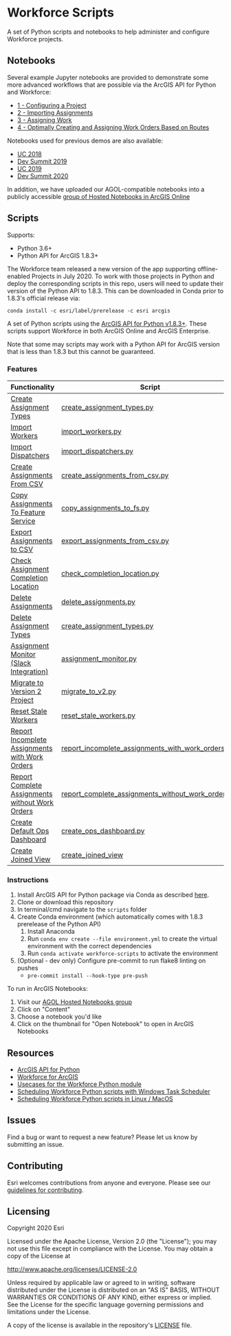 # Workforce Scripts
A set of Python scripts and notebooks to help administer and configure Workforce projects.

## Notebooks

Several example Jupyter notebooks are provided to demonstrate some more advanced workflows that are possible via the ArcGIS API for Python and Workforce:
- [1 - Configuring a Project](notebooks/examples/1%20-%20Configuring%20a%20Project.ipynb)
- [2 - Importing Assignments](notebooks/examples/2%20-%20Importing%20Assignments.ipynb)
- [3 - Assigning Work](notebooks/examples/3%20-%20Assigning%20Work.ipynb)
- [4 - Optimally Creating and Assigning Work Orders Based on Routes](notebooks/examples/4%20-%20Optimally%20Creating%20and%20Assigning%20Work%20Orders%20Based%20on%20Routes.ipynb)

Notebooks used for previous demos are also available:
- [UC 2018](notebooks/UC_2018)
- [Dev Summit 2019](notebooks/dev_summit_2019)
- [UC 2019](notebooks/UC_2019)
- [Dev Summit 2020](notebooks/dev_summit_2020)

In addition, we have uploaded our AGOL-compatible notebooks into a publicly accessible [group of Hosted Notebooks in ArcGIS Online](https://arcgis.com/home/group.html?id=c1695c0c2f9945a8a7fee7dd106c74ae)

## Scripts

Supports:
- Python 3.6+
- Python API for ArcGIS 1.8.3+

The Workforce team released a new version of the app supporting offline-enabled Projects in July 2020. To work with
those projects in Python and deploy the corresponding scripts in this repo, users will need to update their version
of the Python API to 1.8.3. This can be downloaded in Conda prior to 1.8.3's official release via:

`conda install -c esri/label/prerelease -c esri arcgis`

A set of Python scripts using the [ArcGIS API for Python v1.8.3+](https://developers.arcgis.com/python/).
These scripts support Workforce in both ArcGIS Online and ArcGIS Enterprise.

Note that some may scripts may work with a Python API for ArcGIS version that is less than 1.8.3 but this cannot 
be guaranteed.

### Features

| Functionality                                                        | Script                                                                            
|----------------------------------------------------------------------|----------------------------------------------------------------------------------------|
| [Create Assignment Types ](markdown/create_assignment_types.md)               | [create_assignment_types.py](scripts/create_assignment_types.py)              |
| [Import Workers](markdown/import_workers.md)                                  | [import_workers.py](scripts/import_workers.py)                       |
| [Import Dispatchers](markdown/import_dispatchers.md)                          | [import_dispatchers.py](scripts/import_dispatchers.py)
| [Create Assignments From CSV](markdown/create_assignments_from_csv_readme.md) | [create_assignments_from_csv.py](scripts/create_assignments_from_csv.py)          |
| [Copy Assignments To Feature Service](markdown/copy_assignments_to_fs_readme.md) | [copy_assignments_to_fs.py](scripts/copy_assignments_to_fs.py)                  |
| [Export Assignments to CSV](markdown/export_assignments_to_csv_readme.md)     | [export_assignments_from_csv.py](scripts/export_assignments_from_csv.py)          |
| [Check Assignment Completion Location](markdown/check_completion_location.md)         | [check_completion_location.py](scripts/check_completion_location.py)            |
| [Delete Assignments](markdown/delete_assignments_readme.md)                   | [delete_assignments.py](scripts/delete_assignments.py)          |                   |
| [Delete Assignment Types ](markdown/delete_assignment_types.md)               | [create_assignment_types.py](scripts/create_assignment_types.py)              |
| [Assignment Monitor (Slack Integration)](markdown/assignment_monitor.md)                           | [assignment_monitor.py](scripts/assignment_monitor.py) |
| [Migrate to Version 2 Project](markdown/migrate_to_v2.md) | [migrate_to_v2.py](scripts/migrate_to_v2.py) |
| [Reset Stale Workers ](markdown/reset_stale_workers.md)               | [reset_stale_workers.py](scripts/reset_stale_workers.py)              |
| [Report Incomplete Assignments with Work Orders ](markdown/report_incomplete_assignments_with_work_orders.md)               | [report_incomplete_assignments_with_work_orders.py](scripts/report_incomplete_assignments_with_work_orders.py)    
| [Report Complete Assignments without Work Orders](markdown/report_complete_assignments_without_work_orders.md)               | [report_complete_assignments_without_work_orders.py](scripts/report_complete_assignments_without_work_orders.py)    
| [Create Default Ops Dashboard](markdown/create_ops_dashboard.md)              | [create_ops_dashboard.py](scripts/create_ops_dashboard.py)|
| [Create Joined View](markdown/create_joined_view.md) | [create_joined_view](scripts/created_joined_view.py) |

### Instructions


1. Install ArcGIS API for Python package via Conda as described [here](https://developers.arcgis.com/python/guide/install-and-set-up/).
2. Clone or download this repository
3. In terminal/cmd navigate to the `scripts` folder
4. Create Conda environment (which automatically comes with 1.8.3 prerelease of the Python API)
   1. Install Anaconda
   2. Run `conda env create --file environment.yml` to create the virtual environment with the correct dependencies
   3. Run `conda activate workforce-scripts` to activate the environment
5. (Optional - dev only) Configure pre-commit to run flake8 linting on pushes
   * `pre-commit install --hook-type pre-push`

To run in ArcGIS Notebooks:
1. Visit our [AGOL Hosted Notebooks group](https://arcgis.com/home/group.html?id=c1695c0c2f9945a8a7fee7dd106c74ae#overview)
2. Click on "Content"
3. Choose a notebook you'd like
4. Click on the thumbnail for "Open Notebook" to open in ArcGIS Notebooks

## Resources

 * [ArcGIS API for Python](https://developers.arcgis.com/python)
 * [Workforce for ArcGIS](http://www.esri.com/products/workforce-for-arcgis)
 * [Usecases for the Workforce Python module](https://www.esri.com/arcgis-blog/products/workforce/field-mobility/automate-workforce-with-arcgis-api-for-python/)
 * [Scheduling Workforce Python scripts with Windows Task Scheduler](https://community.esri.com/groups/workforce-for-arcgis/blog/2020/05/14/schedule-tasks-for-workforce)
 * [Scheduling Workforce Python scripts in Linux / MacOS](markdown/scheduling_with_python.md)

## Issues

Find a bug or want to request a new feature?  Please let us know by submitting an issue.

## Contributing

Esri welcomes contributions from anyone and everyone.
Please see our [guidelines for contributing](https://github.com/esri/contributing).

## Licensing

Copyright 2020 Esri

Licensed under the Apache License, Version 2.0 (the "License");
you may not use this file except in compliance with the License.
You may obtain a copy of the License at

http://www.apache.org/licenses/LICENSE-2.0

Unless required by applicable law or agreed to in writing, software
distributed under the License is distributed on an "AS IS" BASIS,
WITHOUT WARRANTIES OR CONDITIONS OF ANY KIND, either express or implied.
See the License for the specific language governing permissions and
limitations under the License.

A copy of the license is available in the repository's
[LICENSE](LICENSE) file.

